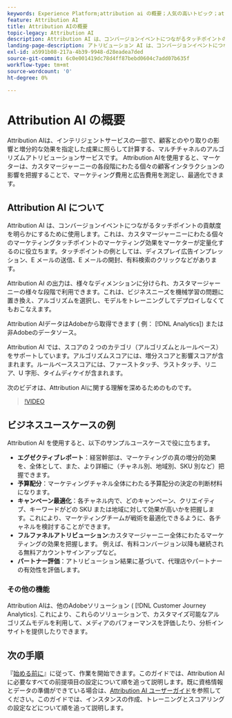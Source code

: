 ```yaml
---
keywords: Experience Platform;attribution ai の概要；人気の高いトピック；attribution ai;Attribution ai
feature: Attribution AI
title: Attribution AIの概要
topic-legacy: Attribution AI
description: Attribution AI は、コンバージョンイベントにつながるタッチポイントの貢献度を明らかにするために使用します。これは、カスタマージャーニーにわたる個々のマーケティングタッチポイントのマーケティング効果をマーケターが定量化するのに役立ちます。タッチポイントの例としては、ディスプレイ広告インプレッション、E メールの送信、E メールの開封、有料検索のクリックなどがあります。
landing-page-description: アトリビューション AI は、コンバージョンイベントにつながるタッチポイントの貢献度を明らかにするために使用します。これは、マーケターが、カスタマージャーニーをまたいだ個別マーケティングタッチポイントのマーケティング効果を、マーケターが、定量化する際に役立ちます。
exl-id: a5991b08-217a-4b39-9948-d28eadea7ded
source-git-commit: 6c0e001419dc78d4ff87bebd0604c7add07b635f
workflow-type: tm+mt
source-wordcount: '0'
ht-degree: 0%

---
```


# Attribution AI の概要

Attribution AIは、インテリジェントサービスの一部で、顧客とのやり取りの影響と増分的な効果を指定した成果に照らして計算する、マルチチャネルのアルゴリズムアトリビューションサービスです。 Attribution AIを使用すると、マーケターは、カスタマージャーニーの各段階にわたる個々の顧客インタラクションの影響を把握することで、マーケティング費用と広告費用を測定し、最適化できます。

## Attribution AI について

Attribution AI は、コンバージョンイベントにつながるタッチポイントの貢献度を明らかにするために使用します。これは、カスタマージャーニーにわたる個々のマーケティングタッチポイントのマーケティング効果をマーケターが定量化するのに役立ちます。タッチポイントの例としては、ディスプレイ広告インプレッション、E メールの送信、E メールの開封、有料検索のクリックなどがあります。

Attribution AI の出力は、様々なディメンションに分けられ、カスタマージャーニーの様々な段階で利用できます。これは、ビジネスニーズを機械学習の問題に置き換え、アルゴリズムを選択し、モデルをトレーニングしてデプロイしなくてもおこなえます。

Attribution AIデータはAdobeから取得できます ( 例： [!DNL Analytics]) または非Adobeのデータソース。

Attribution AI では、スコアの 2 つのカテゴリ（アルゴリズムとルールベース）をサポートしています。アルゴリズムスコアには、増分スコアと影響スコアが含まれます。ルールベーススコアには、ファーストタッチ、ラストタッチ、リニア、U 字形、タイムディケイが含まれます。

次のビデオは、Attribution AIに関する理解を深めるためのものです。

>[!VIDEO](https://video.tv.adobe.com/v/32667?learn=on&quality=12)

## ビジネスユースケースの例

Attribution AI を使用すると、以下のサンプルユースケースで役に立ちます。

- **エグゼクティブレポート**：経営幹部は、マーケティングの真の増分的効果を、全体として、また、より詳細に（チャネル別、地域別、SKU 別など）把握できます。
- **予算配分**：マーケティングチャネル全体にわたる予算配分の決定の判断材料になります。
- **キャンペーン最適化**：各チャネル内で、どのキャンペーン、クリエイティブ、キーワードがどの SKU または地域に対して効果が高いかを把握します。これにより、マーケティングチームが戦術を最適化できるように、各チャネルを検討することができます。
- **フルファネルアトリビューション**:カスタマージャーニー全体にわたるマーケティングの効果を把握します。 例えば、有料コンバージョン以降も継続される無料アカウントサインアップなど。
- **パートナー評価**：アトリビューション結果に基づいて、代理店やパートナーの有効性を評価します。

### その他の機能

Attribution AIは、他のAdobeソリューション ( [!DNL Customer Journey Analytics]. これにより、これらのソリューションで、カスタマイズ可能なアルゴリズムモデルを利用して、メディアのパフォーマンスを評価したり、分析インサイトを提供したりできます。

## 次の手順

『[始める前に](./getting-started.md)』に従って、作業を開始できます。このガイドでは、Attribution AI に必要なすべての前提項目の設定について順を追って説明します。既に資格情報とデータの準備ができている場合は、[Attribution AI ユーザーガイド](./user-guide.md)を参照してください。このガイドでは、インスタンスの作成、トレーニングとスコアリングの設定などについて順を追って説明します。
